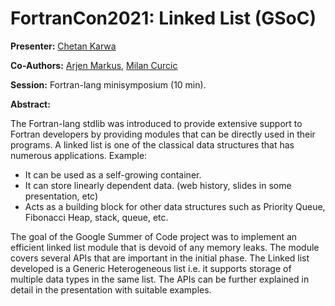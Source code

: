 # FortranCon2021: Linked List (GSoC)

__Presenter:__ [Chetan Karwa](https://github.com/ChetanKarwa)

__Co-Authors:__ [Arjen Markus](https://github.com/arjenmarkus), [Milan Curcic](https://github.com/milancurcic)

__Session:__ Fortran-lang minisymposium (10 min).

__Abstract:__ 

The Fortran-lang stdlib was introduced to provide extensive support to Fortran developers by providing modules that can be directly used in their programs. A linked list is one of the classical data structures that has numerous applications.
Example:
- It can be used as a self-growing container.
- It can store linearly dependent data. (web history, slides in some presentation, etc)
- Acts as a building block for other data structures such as Priority Queue, Fibonacci Heap, stack, queue, etc.

The goal of the Google Summer of Code project was to implement an efficient linked list module that is devoid of any memory leaks. The module covers several APIs that are important in the initial phase.
The Linked list developed is a Generic Heterogeneous list i.e. it supports storage of multiple data types in the same list. 
The APIs can be further explained in detail in the presentation with suitable examples.
